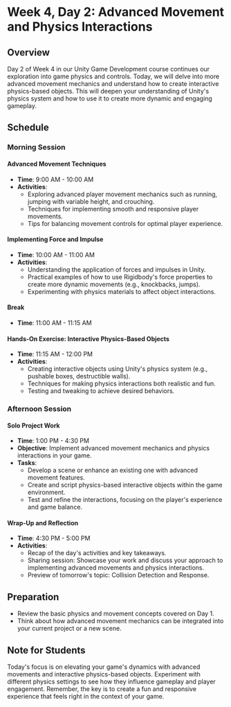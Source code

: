 # Week 4, Day 2: Advanced Movement and Physics Interactions

## Overview

Day 2 of Week 4 in our Unity Game Development course continues our exploration into game physics and controls. Today, we will delve into more advanced movement mechanics and understand how to create interactive physics-based objects. This will deepen your understanding of Unity's physics system and how to use it to create more dynamic and engaging gameplay.

## Schedule

### Morning Session

#### Advanced Movement Techniques
- **Time**: 9:00 AM - 10:00 AM
- **Activities**:
  - Exploring advanced player movement mechanics such as running, jumping with variable height, and crouching.
  - Techniques for implementing smooth and responsive player movements.
  - Tips for balancing movement controls for optimal player experience.

#### Implementing Force and Impulse
- **Time**: 10:00 AM - 11:00 AM
- **Activities**:
  - Understanding the application of forces and impulses in Unity.
  - Practical examples of how to use Rigidbody's force properties to create more dynamic movements (e.g., knockbacks, jumps).
  - Experimenting with physics materials to affect object interactions.

#### Break
- **Time**: 11:00 AM - 11:15 AM

#### Hands-On Exercise: Interactive Physics-Based Objects
- **Time**: 11:15 AM - 12:00 PM
- **Activities**:
  - Creating interactive objects using Unity's physics system (e.g., pushable boxes, destructible walls).
  - Techniques for making physics interactions both realistic and fun.
  - Testing and tweaking to achieve desired behaviors.

### Afternoon Session

#### Solo Project Work
- **Time**: 1:00 PM - 4:30 PM
- **Objective**: Implement advanced movement mechanics and physics interactions in your game.
- **Tasks**:
  - Develop a scene or enhance an existing one with advanced movement features.
  - Create and script physics-based interactive objects within the game environment.
  - Test and refine the interactions, focusing on the player's experience and game balance.

#### Wrap-Up and Reflection
- **Time**: 4:30 PM - 5:00 PM
- **Activities**:
  - Recap of the day's activities and key takeaways.
  - Sharing session: Showcase your work and discuss your approach to implementing advanced movements and physics interactions.
  - Preview of tomorrow's topic: Collision Detection and Response.

## Preparation

- Review the basic physics and movement concepts covered on Day 1.
- Think about how advanced movement mechanics can be integrated into your current project or a new scene.

## Note for Students

Today's focus is on elevating your game's dynamics with advanced movements and interactive physics-based objects. Experiment with different physics settings to see how they influence gameplay and player engagement. Remember, the key is to create a fun and responsive experience that feels right in the context of your game.